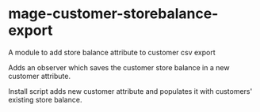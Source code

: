 # mage-customer-storebalance-export
A module to add store balance attribute to customer csv export


Adds an observer which saves the customer store balance in a new customer attribute.

Install script adds new customer attribute and populates it with customers' existing store balance. 

